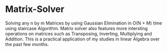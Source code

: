 # Matrix-Solver
Solving any n by m Matrices by using Gaussian Elimination in O(N + M) time using staircase Algorithm. Matrix solver also features more intersting operations on matrices such as Transposing, Inverting, Multiplying and Addition. This is a practical application of my studies in linear Algebra over the past few months.
